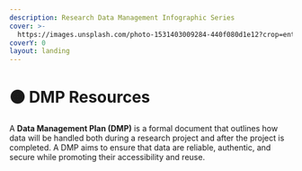 ```yaml
---
description: Research Data Management Infographic Series
cover: >-
  https://images.unsplash.com/photo-1531403009284-440f080d1e12?crop=entropy&cs=srgb&fm=jpg&ixid=M3wxOTcwMjR8MHwxfHNlYXJjaHw3fHxQbGFuc3xlbnwwfHx8fDE2ODk1OTg1NDl8MA&ixlib=rb-4.0.3&q=85
coverY: 0
layout: landing
---
```


# 🟠 DMP Resources

A **Data Management Plan (DMP)** is a formal document that outlines how data will be handled both during a research project and after the project is completed. A DMP aims to ensure that data are reliable, authentic, and secure while promoting their accessibility and reuse.
